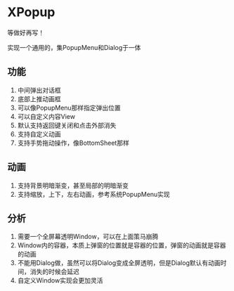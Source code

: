# XPopup
等做好再写！

实现一个通用的，集PopupMenu和Dialog于一体
## 功能
1. 中间弹出对话框
2. 底部上推动画框
3. 可以像PopupMenu那样指定弹出位置
4. 可以自定义内容View
5. 默认支持返回键关闭和点击外部消失
6. 支持自定义动画
7. 支持手势拖动操作，像BottomSheet那样

## 动画
1. 支持背景明暗渐变，甚至局部的明暗渐变
2. 支持缩放，上下，左右动画，参考系统PopupMenu实现


## 分析
1. 需要一个全屏幕透明Window，可以在上面策马崩腾
2. Window内的容器，本质上弹窗的位置就是容器的位置，弹窗的动画就是容器的动画
3. 不能用Dialog做，虽然可以将Dialog变成全屏透明，但是Dialog默认有动画时间，消失的时候会延迟
4. 自定义Window实现会更加灵活